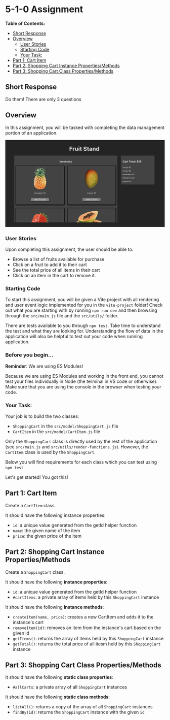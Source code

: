 # 5-1-0 Assignment

**Table of Contents:**
- [Short Response](#short-response)
- [Overview](#overview)
  - [User Stories](#user-stories)
  - [Starting Code](#starting-code)
  - [Your Task:](#your-task)
- [Part 1: Cart Item](#part-1-cart-item)
- [Part 2: Shopping Cart Instance Properties/Methods](#part-2-shopping-cart-instance-propertiesmethods)
- [Part 3: Shopping Cart Class Properties/Methods](#part-3-shopping-cart-class-propertiesmethods)


## Short Response

Do them! There are only 3 questions

## Overview

In this assignment, you will be tasked with completing the data management portion of an application.

![a fruit stand application with an inventory and a cart. users can add items to the cart which shows the total price.](./images/final-app.png)

### User Stories 

Upon completing this assignment, the user should be able to:
* Browse a list of fruits available for purchase
* Click on a fruit to add it to their cart
* See the total price of all items in their cart
* Click on an item in the cart to remove it.

### Starting Code

To start this assignment, you will be given a Vite project with all rendering and user event logic implemented for you in the `vite-project` folder! Check out what you are starting with by running `npm run dev` and then browsing through the `src/main.js` file and the `src/utils/` folder.

There are tests available to you through `npm test`. Take time to understand the test and what they are looking for. Understanding the flow of data in the application will also be helpful to test out your code when running application. 

### Before you begin...

**Reminder**: We are using ES Modules!

Because we are using ES Modules and working in the front end, you cannot test your files individually in Node (the terminal in VS code or otherwise). Make sure that you are using the console in the browser when testing your code.

### Your Task:

Your job is to build the two classes:
* `ShoppingCart` in the `src/model/ShoppingCart.js` file
* `CartItem` in the `src/model/CartItem.js` file

Only the `ShoppingCart` class is directly used by the rest of the application (see `src/main.js` and `src/utils/render-functions.js`). However, the `CartItem` class is used by the `ShoppingCart`.

Below you will find requirements for each class which you can test using `npm test`. 

Let's get started! You got this!

## Part 1: Cart Item

Create a `CartItem` class.

It should have the following instance properties:
- `id`: a unique value generated from the getId helper function
- `name`: the given name of the item
- `price`: the given price of the item

## Part 2: Shopping Cart Instance Properties/Methods

Create a `ShoppingCart` class.

It should have the following **instance properties**:
- `id`: a unique value generated from the getId helper function
- `#cartItems`: a private array of items held by this `ShoppingCart` instance

It should have the following **instance methods**:
- `createItem(name, price)`: creates a new CartItem and adds it to the instance's cart
- `removeItem(id)`: removes an item from the instance's cart based on the given id
- `getItems()`: returns the array of items held by this `ShoppingCart` instance
- `getTotal()`: returns the total price of all itesm held by this `ShoppingCart` instance

## Part 3: Shopping Cart Class Properties/Methods

It should have the following **static class properties**:
- `#allCarts`: a private array of all `ShoppingCart` instances

It should have the following **static class methods**:
- `listAll()`: returns a copy of the array of all `ShoppingCart` instances 
- `findBy(id)`: returns the `ShoppingCart` instance with the given `id`

